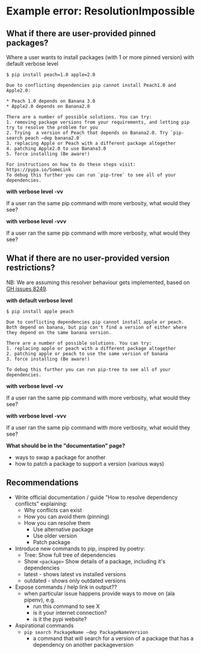 # Example error: ResolutionImpossible

## What if there are user-provided pinned packages?

Where a user wants to install packages (with 1 or more pinned version)
with default verbose level

```
$ pip install peach=1.0 apple=2.0

Due to conflicting dependencies pip cannot install Peach1.0 and Apple2.0:

* Peach 1.0 depends on Banana 3.0
* Apple2.0 depends on Banana2.0

There are a number of possible solutions. You can try:
1. removing package versions from your requirements, and letting pip try to resolve the problem for you
2. Trying  a version of Peach that depends on Banana2.0. Try `pip-search peach —dep banana2.0`
3. replacing Apple or Peach with a different package altogether
4. patching Apple2.0 to use Banana3.0
5. force installing (Be aware!)

For instructions on how to do these steps visit: https://pypa.io/SomeLink
To debug this further you can run `pip-tree` to see all of your dependencies.
```

**with verbose level -vv**

If a user ran the same pip command with more verbosity, what would they see?

**with verbose level -vvv**

If a user ran the same pip command with more verbosity, what would they see?

## What if there are no user-provided version restrictions?

NB: We are assuming this resolver behaviour gets implemented, based on [GH issues 8249](https://github.com/pypa/pip/issues/8249).

**with default verbose level**

```
$ pip install apple peach

Due to conflicting dependencies pip cannot install apple or peach. Both depend on banana, but pip can't find a version of either where they depend on the same banana version.

There are a number of possible solutions. You can try:
1. replacing apple or peach with a different package altogether
2. patching apple or peach to use the same version of banana
3. force installing (Be aware!)

To debug this further you can run pip-tree to see all of your dependencies.
```

**with verbose level -vv**

If a user ran the same pip command with more verbosity, what would they see?

**with verbose level -vvv**

If a user ran the same pip command with more verbosity, what would they see?

**What should be in the "documentation" page?**

* ways to swap a package for another
* how to patch a package to support a version (various ways)

## Recommendations

* Write official documentation / guide "How to resolve dependency conflicts" explaining:
  * Why conflicts can exist
  * How you can avoid them (pinning)
  * How you can resolve them
    * Use alternative package
    * Use older version
    * Patch package
* Introduce new commands to pip, inspired by poetry:
  * Tree: Show full tree of dependencies
  * Show `<package>` Show details of a package, including it's dependencies
  * latest - shows latest vs installed versions
  * outdated - shows only outdated versions
* Expose commands / help link in output??
  * when particular issue happens provide ways to move on (ala pipenv), e.g.
    * run this command to see X
    * is it your internet connection?
    * is it the pypi website?
* Aspirational commands
  * `pip search PackageName —dep PackageNameVersion`
    * a command that will search for a version of a package that has a dependency on another packageversion
